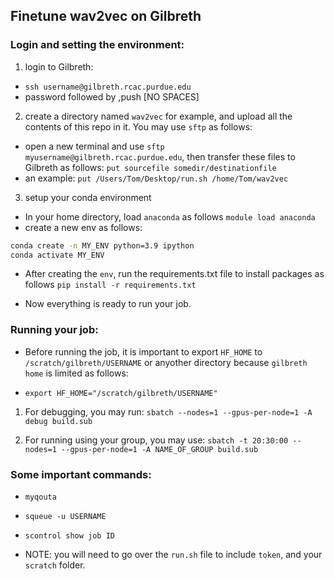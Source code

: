 ## Finetune wav2vec on Gilbreth

### Login and setting the environment:

1. login to Gilbreth:

- `ssh username@gilbreth.rcac.purdue.edu`
- password followed by ,push [NO SPACES]

2. create a directory named `wav2vec` for example, and upload all the contents of this repo in it. You may use `sftp` as follows:

- open a new terminal and use `sftp myusername@gilbreth.rcac.purdue.edu`, then transfer these files to Gilbreth as follows: `put sourcefile somedir/destinationfile`
- an example: `put /Users/Tom/Desktop/run.sh /home/Tom/wav2vec`

3. setup your conda environment

- In your home directory, load `anaconda` as follows `module load anaconda`
- create a new env as follows:

```sh
conda create -n MY_ENV python=3.9 ipython
conda activate MY_ENV
```
- After creating the `env`, run the requirements.txt file to install packages as follows `pip install -r requirements.txt`

- Now everything is ready to run your job.

### Running your job:

- Before running the job, it is important to export `HF_HOME` to `/scratch/gilbreth/USERNAME` or anyother directory because `gilbreth home` is limited as follows:

- `export HF_HOME="/scratch/gilbreth/USERNAME"`

1. For debugging, you may run: `sbatch --nodes=1 --gpus-per-node=1 -A debug build.sub `

2. For running using your group, you may use: `sbatch -t 20:30:00 --nodes=1 --gpus-per-node=1 -A NAME_OF_GROUP build.sub `

### Some important commands:

- `myqouta`
- `squeue -u USERNAME`
- `scontrol show job ID`


- NOTE: you will need to go over the `run.sh` file to include `token`, and your `scratch` folder.
